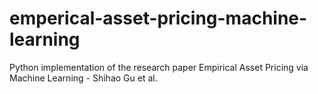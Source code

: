 # emperical-asset-pricing-machine-learning

Python implementation of the research paper Empirical Asset Pricing via Machine Learning - Shihao Gu et al.

